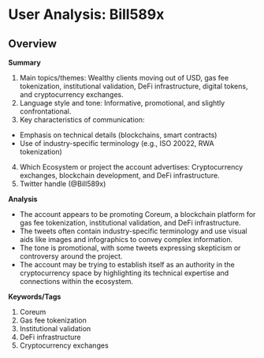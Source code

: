 # User Analysis: Bill589x

## Overview

**Summary**

1. Main topics/themes: Wealthy clients moving out of USD, gas fee tokenization, institutional validation, DeFi infrastructure, digital tokens, and cryptocurrency exchanges.
2. Language style and tone: Informative, promotional, and slightly confrontational.
3. Key characteristics of communication:
 - Emphasis on technical details (blockchains, smart contracts)
 - Use of industry-specific terminology (e.g., ISO 20022, RWA tokenization)
4. Which Ecosystem or project the account advertises: Cryptocurrency exchanges, blockchain development, and DeFi infrastructure.
5. Twitter handle (@Bill589x)

**Analysis**

* The account appears to be promoting Coreum, a blockchain platform for gas fee tokenization, institutional validation, and DeFi infrastructure.
* The tweets often contain industry-specific terminology and use visual aids like images and infographics to convey complex information.
* The tone is promotional, with some tweets expressing skepticism or controversy around the project.
* The account may be trying to establish itself as an authority in the cryptocurrency space by highlighting its technical expertise and connections within the ecosystem.

**Keywords/Tags**

1. Coreum
2. Gas fee tokenization
3. Institutional validation
4. DeFi infrastructure
5. Cryptocurrency exchanges